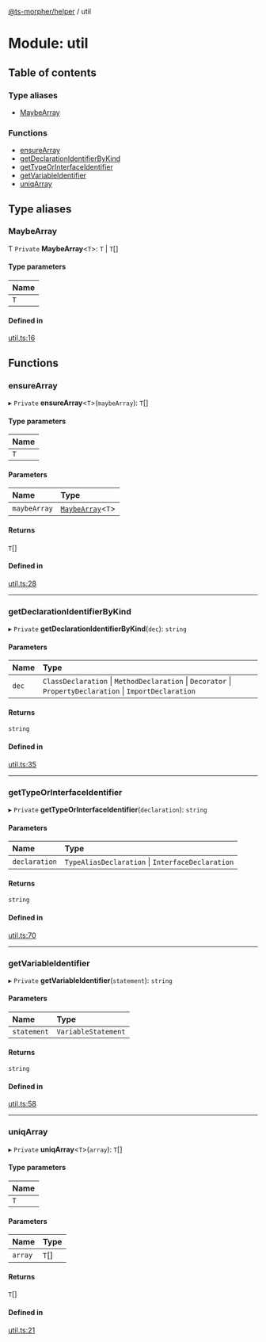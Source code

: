 [@ts-morpher/helper](../README.md) / util

# Module: util

## Table of contents

### Type aliases

- [MaybeArray](util.md#maybearray)

### Functions

- [ensureArray](util.md#ensurearray)
- [getDeclarationIdentifierByKind](util.md#getdeclarationidentifierbykind)
- [getTypeOrInterfaceIdentifier](util.md#gettypeorinterfaceidentifier)
- [getVariableIdentifier](util.md#getvariableidentifier)
- [uniqArray](util.md#uniqarray)

## Type aliases

### MaybeArray

Ƭ `Private` **MaybeArray**<`T`\>: `T` \| `T`[]

#### Type parameters

| Name |
| :------ |
| `T` |

#### Defined in

[util.ts:16](https://github.com/linbudu599/morpher/blob/fad7f99/packages/helper/src/util.ts#L16)

## Functions

### ensureArray

▸ `Private` **ensureArray**<`T`\>(`maybeArray`): `T`[]

#### Type parameters

| Name |
| :------ |
| `T` |

#### Parameters

| Name | Type |
| :------ | :------ |
| `maybeArray` | [`MaybeArray`](util.md#maybearray)<`T`\> |

#### Returns

`T`[]

#### Defined in

[util.ts:28](https://github.com/linbudu599/morpher/blob/fad7f99/packages/helper/src/util.ts#L28)

___

### getDeclarationIdentifierByKind

▸ `Private` **getDeclarationIdentifierByKind**(`dec`): `string`

#### Parameters

| Name | Type |
| :------ | :------ |
| `dec` | `ClassDeclaration` \| `MethodDeclaration` \| `Decorator` \| `PropertyDeclaration` \| `ImportDeclaration` |

#### Returns

`string`

#### Defined in

[util.ts:35](https://github.com/linbudu599/morpher/blob/fad7f99/packages/helper/src/util.ts#L35)

___

### getTypeOrInterfaceIdentifier

▸ `Private` **getTypeOrInterfaceIdentifier**(`declaration`): `string`

#### Parameters

| Name | Type |
| :------ | :------ |
| `declaration` | `TypeAliasDeclaration` \| `InterfaceDeclaration` |

#### Returns

`string`

#### Defined in

[util.ts:70](https://github.com/linbudu599/morpher/blob/fad7f99/packages/helper/src/util.ts#L70)

___

### getVariableIdentifier

▸ `Private` **getVariableIdentifier**(`statement`): `string`

#### Parameters

| Name | Type |
| :------ | :------ |
| `statement` | `VariableStatement` |

#### Returns

`string`

#### Defined in

[util.ts:58](https://github.com/linbudu599/morpher/blob/fad7f99/packages/helper/src/util.ts#L58)

___

### uniqArray

▸ `Private` **uniqArray**<`T`\>(`array`): `T`[]

#### Type parameters

| Name |
| :------ |
| `T` |

#### Parameters

| Name | Type |
| :------ | :------ |
| `array` | `T`[] |

#### Returns

`T`[]

#### Defined in

[util.ts:21](https://github.com/linbudu599/morpher/blob/fad7f99/packages/helper/src/util.ts#L21)
